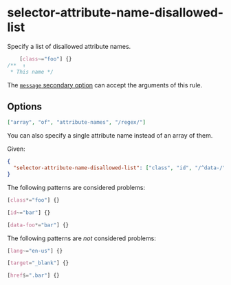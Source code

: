 # selector-attribute-name-disallowed-list

Specify a list of disallowed attribute names.

<!-- prettier-ignore -->
```css
    [class~="foo"] {}
/**  ↑
 * This name */
```

The [`message` secondary option](../../../docs/user-guide/configure.md#message) can accept the arguments of this rule.

## Options

```json
["array", "of", "attribute-names", "/regex/"]
```

You can also specify a single attribute name instead of an array of them.

Given:

```json
{
  "selector-attribute-name-disallowed-list": ["class", "id", "/^data-/"]
}
```

The following patterns are considered problems:

<!-- prettier-ignore -->
```css
[class*="foo"] {}
```

<!-- prettier-ignore -->
```css
[id~="bar"] {}
```

<!-- prettier-ignore -->
```css
[data-foo*="bar"] {}
```

The following patterns are _not_ considered problems:

<!-- prettier-ignore -->
```css
[lang~="en-us"] {}
```

<!-- prettier-ignore -->
```css
[target="_blank"] {}
```

<!-- prettier-ignore -->
```css
[href$=".bar"] {}
```
